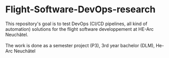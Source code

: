 # Flight-Software-DevOps-research
This repository's goal is to test DevOps (CI/CD pipelines, all kind of automation) solutions for the flight software developpement at HE-Arc Neuchâtel.\
\
The work is done as a semester project (P3), 3rd year bachelor (DLM), He-Arc Neuchâtel
